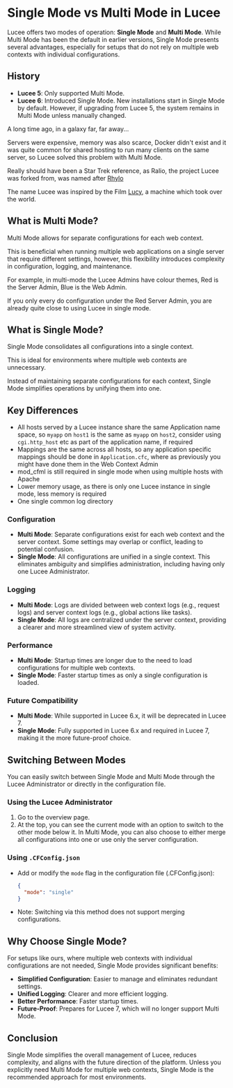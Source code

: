 <!--
{
  "title": "Single Mode vs Multi Mode",
  "id": "single-vs-multi-mode",
  "description": "Understanding the differences between single mode and multi mode in Lucee.",
  "keywords": [
    "Lucee",
    "Single Mode",
    "Multi Mode",
    "Configuration"
  ],
  "categories": [
    "server"
  ]
}
-->

# Single Mode vs Multi Mode in Lucee

Lucee offers two modes of operation: **Single Mode** and **Multi Mode**. While Multi Mode has been the default in earlier versions, Single Mode presents several advantages, especially for setups that do not rely on multiple web contexts with individual configurations.

## History

- **Lucee 5**: Only supported Multi Mode.
- **Lucee 6**: Introduced Single Mode. New installations start in Single Mode by default. However, if upgrading from Lucee 5, the system remains in Multi Mode unless manually changed.

A long time ago, in a galaxy far, far away...

Servers were expensive, memory was also scarce, Docker didn't exist and it was quite common for shared hosting to run many clients on the same server, so Lucee solved this problem with Multi Mode.

Really should have been a Star Trek reference, as Ralio, the project Lucee was forked from, was named after [Rhylo](https://memory-alpha.fandom.com/wiki/Rhylo)

The name Lucee was inspired by the Film [Lucy](https://en.wikipedia.org/wiki/Lucy_(2014_film)), a machine which took over the world.

## What is Multi Mode?

Multi Mode allows for separate configurations for each web context. 

This is beneficial when running multiple web applications on a single server that require different settings, however, this flexibility introduces complexity in configuration, logging, and maintenance.

For example, in multi-mode the Lucee Admins have colour themes, Red is the Server Admin, Blue is the Web Admin. 

If you only every do configuration under the Red Server Admin, you are already quite close to using Lucee in single mode.

## What is Single Mode?

Single Mode consolidates all configurations into a single context. 

This is ideal for environments where multiple web contexts are unnecessary. 

Instead of maintaining separate configurations for each context, Single Mode simplifies operations by unifying them into one.

## Key Differences

- All hosts served by a Lucee instance share the same Application name space, so `myapp` on `host1` is the same as `myapp` on `host2`, consider using `cgi.http_host` etc as part of the application name, if required
- Mappings are the same across all hosts, so any application specific mappings should be done in `Application.cfc`, where as previously you might have done them in the Web Context Admin
- mod_cfml is still required in single mode when using multiple hosts with Apache
- Lower memory usage, as there is only one Lucee instance in single mode, less memory is required
- One single common log directory

### **Configuration**

- **Multi Mode**: Separate configurations exist for each web context and the server context. Some settings may overlap or conflict, leading to potential confusion.
- **Single Mode**: All configurations are unified in a single context. This eliminates ambiguity and simplifies administration, including having only one Lucee Administrator.

### **Logging**

- **Multi Mode**: Logs are divided between web context logs (e.g., request logs) and server context logs (e.g., global actions like tasks).
- **Single Mode**: All logs are centralized under the server context, providing a clearer and more streamlined view of system activity.

### **Performance**

- **Multi Mode**: Startup times are longer due to the need to load configurations for multiple web contexts.
- **Single Mode**: Faster startup times as only a single configuration is loaded.

### **Future Compatibility**

- **Multi Mode**: While supported in Lucee 6.x, it will be deprecated in Lucee 7.
- **Single Mode**: Fully supported in Lucee 6.x and required in Lucee 7, making it the more future-proof choice.

## Switching Between Modes

You can easily switch between Single Mode and Multi Mode through the Lucee Administrator or directly in the configuration file.

### Using the Lucee Administrator

1. Go to the overview page.
2. At the top, you can see the current mode with an option to switch to the other mode below it. In Multi Mode, you can also choose to either merge all configurations into one or use only the server configuration.

### Using `.CFConfig.json`

- Add or modify the `mode` flag in the configuration file (.CFConfig.json):

  ```json
  {
    "mode": "single"
  }
  ```

- Note: Switching via this method does not support merging configurations.

## Why Choose Single Mode?

For setups like ours, where multiple web contexts with individual configurations are not needed, Single Mode provides significant benefits:

- **Simplified Configuration**: Easier to manage and eliminates redundant settings.
- **Unified Logging**: Clearer and more efficient logging.
- **Better Performance**: Faster startup times.
- **Future-Proof**: Prepares for Lucee 7, which will no longer support Multi Mode.

## Conclusion

Single Mode simplifies the overall management of Lucee, reduces complexity, and aligns with the future direction of the platform. Unless you explicitly need Multi Mode for multiple web contexts, Single Mode is the recommended approach for most environments.
